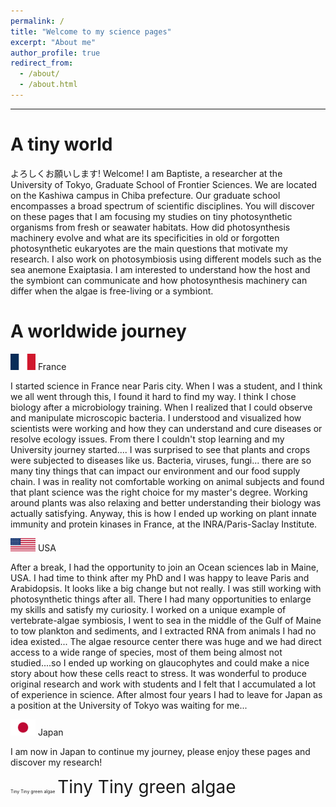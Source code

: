 ```yaml
---
permalink: /
title: "Welcome to my science pages"
excerpt: "About me"
author_profile: true
redirect_from: 
  - /about/
  - /about.html
---
```


---

A tiny world
======
よろしくお願いします! Welcome! I am Baptiste, a researcher at the University of Tokyo, Graduate School of Frontier Sciences. We are located on the Kashiwa campus in Chiba prefecture. Our graduate school encompasses a broad spectrum of scientific disciplines. You will discover on these pages that I am focusing my studies on tiny photosynthetic organisms from fresh or seawater habitats. How did photosynthesis machinery evolve and what are its specificities in old or forgotten photosynthetic eukaryotes are the main questions that motivate my research. I also work on photosymbiosis using different models such as the sea anemone Exaiptasia. I am interested to understand how the host and the symbiont can communicate and how photosynthesis machinery can differ when the algae is free-living or a symbiont.  



A worldwide journey
======

 <img src="/images/franceflag.png" alt="us" width="40"/> France 

I started science in France near Paris city. When I was a student, and I think we all went through this, I found it hard to find my way. I think I chose biology after a microbiology training. When I realized that I could observe and manipulate microscopic bacteria. I understood and visualized how scientists were working and how they can understand and cure diseases or resolve ecology issues. From there I couldn't stop learning and my University journey started....
I was surprised to see that plants and crops were subjected to diseases like us. Bacteria, viruses, fungi... there are so many tiny things that can impact our environment and our food supply chain. I was in reality not comfortable working on animal subjects and found that plant science was the right choice for my master's degree. Working around plants was also relaxing and better understanding their biology was actually satisfying. Anyway, this is how I ended up working on plant innate immunity and protein kinases in France, at the INRA/Paris-Saclay Institute.


 <img src="/images/usflag.png" alt="us" width="40"/> USA

After a break, I had the opportunity to join an Ocean sciences lab in Maine, USA. I had time to think after my PhD and I was happy to leave Paris and Arabidopsis. It looks like a big change but not really. I was still working with photosynthetic things after all. There I had many opportunities to enlarge my skills and satisfy my curiosity. I worked on a unique example of vertebrate-algae symbiosis, I went to sea in the middle of the Gulf of Maine to tow plankton and sediments, and I extracted RNA from animals  I had no idea existed... The algae resource center there was huge and we had direct access to a wide range of species, most of them being almost not studied....so I ended up working on glaucophytes and could make a nice story about how these cells react to stress. It was wonderful to produce original research and work with students and I felt that I accumulated a lot of experience in science. After almost four years I had to leave for Japan as a position at the University of Tokyo was waiting for me...


 <img src="/images/japanflag.png" alt="Japan" width="40"/> Japan

I am now in Japan to continue my journey, please enjoy these pages and discover my research! 



<span style="font-size:0.5em;">Tiny Tiny green algae</span>
<span style="font-size:2em;">Tiny Tiny green algae</span>


